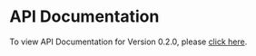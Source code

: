 # API Documentation
To view API Documentation for Version 0.2.0, please [click here](https://cdn.rawgit.com/appson/identity-public/master/v0.2.0/APISpecification/content/_index.html).
